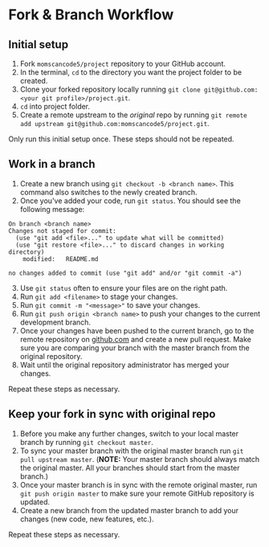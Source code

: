 # Fork & Branch Workflow

## Initial setup

1. Fork `momscancode5/project` repository to your GitHub account.
2. In the terminal, `cd` to the directory you want the project folder to be created.
3. Clone your forked repository locally running `git clone git@github.com:<your git profile>/project.git`.
4. `cd` into project folder.
5. Create a remote upstream to the _original_ repo by running `git remote add upstream git@github.com:momscancode5/project.git`.

Only run this initial setup once. These steps should not be repeated.

## Work in a branch

1. Create a new branch using `git checkout -b <branch name>`. This command also switches to the newly created branch.
2. Once you've added your code, run `git status`. You should see the following message:

```
On branch <branch name>
Changes not staged for commit:
  (use "git add <file>..." to update what will be committed)
  (use "git restore <file>..." to discard changes in working directory)
	modified:   README.md

no changes added to commit (use "git add" and/or "git commit -a")
```

3. Use `git status` often to ensure your files are on the right path.
4. Run `git add <filename>` to stage your changes.
5. Run `git commit -m "<message>"` to save your changes.
6. Run `git push origin <branch name>` to push your changes to the current development branch.
7. Once your changes have been pushed to the current branch, go to the remote repository on [github.com](https://github.com/momscancode5/project) and create a new pull request. Make sure you are comparing your branch with the master branch from the original repository.
8. Wait until the original repository administrator has merged your changes.

Repeat these steps as necessary.

## Keep your fork in sync with original repo

1. Before you make any further changes, switch to your local master branch by running `git checkout master`.
2. To sync your master branch with the original master branch run `git pull upstream master`. (**NOTE:** Your master branch should always match the original master. All your branches should start from the master branch.)
3. Once your master branch is in sync with the remote original master, run `git push origin master` to make sure your remote GitHub repository is updated.
4. Create a new branch from the updated master branch to add your changes (new code, new features, etc.).

Repeat these steps as necessary.
